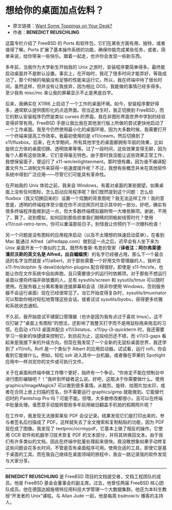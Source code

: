 # 想给你的桌面加点佐料？

- 原文链接：[Want Some Toppings on Your Desk?](https://freebsdfoundation.org/wp-content/uploads/2021/08/Practical-Ports.pdf)
- 作者：**BENEDICT REUSCHLING**

这篇专栏介绍了 FreeBSD 的 Ports 和软件包，它们在某些方面有用、独特，或者值得了解。Ports 扩展了基本操作系统的功能，确保你能完成某些任务，或者，简单来说，给你带来一些快乐。跟着一起走，也许你会发现一些新东西。

多年前，当我作为大学新生开始我的 Unix 之旅时，安装程序要简单得多。最终能启动桌面并不是默认设置。事实上，在开始时，我花了很多时间才能弄好，等我成功了，那个时候的电脑没有足够的性能来运行它。所以，我在终端中待了很长时间。虽然这样，但并没有让我放弃，因为相比 DOS，我能做的事情已经多得多。至少我有 misc/mc 来让我的屏幕显示不止是黑底白字。

后来，我确实在 X11R6 上启动了一个工作的桌面环境。如今，安装程序要好得多，通常默认提供图形化的点选界面。但当这发生时，我正切换到 FreeBSD，而它的默认安装程序仍然是类似 curses 的界面。我在非图形界面世界中学到的经验变得非常有用。FreeBSD 手册让我比我在其他发行版上所做的尝试更快地启动了一个工作桌面。我至今仍然使用最小化的桌面环境，因为大多数时候，我需要打开一个终端来提高工作效率。我最初使用的是 x11/icewm，然后切换到了 x11/fluxbox。后来，在大学期间，所有其他学生的桌面都拥有华丽的效果，比如旋转立方体的桌面切换、透明效果等等。过了一段时间，这些效果变得无聊，因为每个人都有这些效果，它们变得毫无特色。由于那时我没能让这些效果正常工作，我想保留面子，便运行了 x11-wm/enlightenment。那时很有趣，因为谁不编译配置文件为二进制文件来获得一些速度提升呢？不过，我想有些概念并未在其他软件系统中得到广泛应用——尽管它们可能具有革命性。

在开始我的 Unix 体验之前，我来自 Windows，有着对桌面的某些期望。如果桌面上没有任何图标，怎么启动应用程序呢？我们既然提到这个问题：怎么给 fluxbox（我又切换回来的）设置一个炫酷的背景图呢？我无法这样工作！我的意思是，透明的终端程序至少能在你不浏览网页时显示其中的一部分。好吧，确实有很多终端程序能做到这一点，但大多数终端模拟器附带一大堆依赖项。谢谢，不用了，算了。说到模拟，如何回到那些损害我们眼睛的阴极射线管时代？使用 x11/cool-retro-term，你可以重温那些日子。别怪我让你预约下一次眼科检查！

另一个问题是没有图标的应用程序启动（以及不太理想的快速启动菜单）。在看到 Mac 能通过 Alfred（alfredapp.com）做到这一点之后，迟早会有人坐下来为 Unix 桌面开发一个类似的工具。既然布鲁斯·韦恩的管家（**译者注：阿尔弗莱德·潘尼沃斯的英文名是 Alfred，出自蝙蝠侠**）的名字已经被占用，那么下一个最合适的名字当然就是 x11/albert。对于那些需要一个好用文件管理器的人，我听说 x11-fm/dolphin 与 devel/dolphin-plugins 配合得很好。即使是 x11-fm/xfe，也能让你在文件系统中自如奔跑，且只需要很少的运行时依赖项。对于那些不想运行桌面以便将终端并排放置的人，总有 sysutils/screen 和 sysutils/tmux 可以随时使用。在服务器上分离和重新连接屏幕和会话（除非你使用 Windows，否则服务器不会运行桌面）现在已经很常见了。当它开始变得复杂时，sysutils/tmuxinator 可以帮助你相对轻松地管理这些会话。或者试试 sysutils/byobu，获得更多优雅和系统状态通知。

不久前，我开始尝试平铺窗口管理器（也许是因为我有点过于喜欢 tmux）。这不仅打破了“桌面上有图标”的想法，还影响了我整天打字而不是用鼠标拖来拖去的习惯。在启动 x11/i3 桌面并配合 x11/i3status、x11/py-i3-quickterm 时，我还需要学习一些新的快捷键来控制它。到目前为止，这段经历还不错，而 x11/i3-gaps 看起来是我接下来的升级方向。但现在我发现了一个全新的无鼠标桌面世界，我还学到了 x11/rofi。Rofi 是一个类似于 Albert 的应用启动器。试试看，运行 rofi，你会看到它能做什么。例如，轻松 ssh 进入其中一台机器。或者像在苹果的 Spotlight 应用中一样浏览你的文件或可执行文件。

关于在桌面和终端中做工作哪个更好，始终有一个争论。“你肯定不能在控制台中进行图形编辑吧？！”我听到怀疑者这么说。好吧，这取决于你需要做什么。使用 graphics/ImageMagick7 可以做到很多事情。从裁剪、旋转、给图片加水印，或者在合同上放上扫描的签名，你不需要运行 graphics/gimp 就能做到。它能替代旧时的 Paintshop Pro 吗？可能不能。但嘿，大多数修改都很小，且可以在终端中批量处理。谁愿意手动旋转那些多年前用破旧翻盖手机拍的假期照片呢？

在工作中，我发现无法搜索某些 PDF 会议记录。结果发现它们是打印出来的，参与者签名后扫描成了 PDF。这样就失去了全文搜索和复制粘贴的功能，因为 PDF 现在成了图像。我发现了 textproc/ocrmypdf，它基本上做了相反的操作。它使用 OCR 软件和机器学习技术恢复 PDF 的文本部分，并将其转换回文本。由于我们有许多类似的文档，因此在终端中批量处理起来很快。我没敢想象如果手动修复这些问题会花多长时间，不管是否有桌面程序可用。使用合适的工具，即使它是基于桌面的工具。而在我自己继续在桌面领域的旅程中，我会一路记录我的软件发现与大家分享。

---

**BENEDICT REUSCHLING** 是 FreeBSD 项目的文档提交者，文档工程团队的成员。他是 FreeBSD 基金会董事会的副主席。过去，他曾任两届 FreeBSD 核心团队成员。他在德国达姆施塔特应用科技大学管理一个大数据集群。他还为本科生教授“开发者的 Unix”课程。与 Allan Jude 一起，他是每周 bsdnow.tv 播客的主持人。
